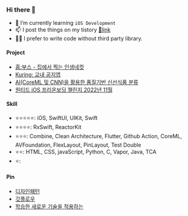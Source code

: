 ### Hi there 👋

- 🌱 I’m currently learning `iOS Development`
- 📫 I post the things on my tistory [🔗link](https://rldd.tistory.com)
- 👩‍🌾 I prefer to write code without third party library.

#### Project
- [홈:부스 - 집에서 찍는 인생네컷](https://apps.apple.com/kr/app/%ED%99%88-%EB%B6%80%EC%8A%A4/id6444832811)
- [Kuring: 교내 공지앱](https://github.com/KU-Stacks)
- [AI(CoreML 및 CNN)을 활용한 품질기반 신선식품 분류](https://github.com/lgvv/SmartAI)
- [원티드 iOS 프리온보딩 챌린지 2022년 11월](https://github.com/lgvv/MyCreditManager)

#### Skill
 - ⭐️⭐️⭐️⭐️⭐️: iOS, SwiftUI, UIKit, Swift
 - ⭐️⭐️⭐️⭐️: RxSwift, ReactorKit
 - ⭐️⭐️⭐️: Combine, Clean Architecture, Flutter, Github Action, CoreML, AVFoundation, FlexLayout, PinLayout, Test Double
 - ⭐️⭐️: HTML, CSS, javaScript, Python, C, Vapor, Java, TCA
 - ⭐️: 

#### Pin
 - [디자인패턴](https://github.com/lgvv/DesignPattern)
 - [깃플로우](https://rldd.tistory.com/450)
 - [학습한 새로운 기술을 적용하는](https://github.com/lgvv/iOSLab)

